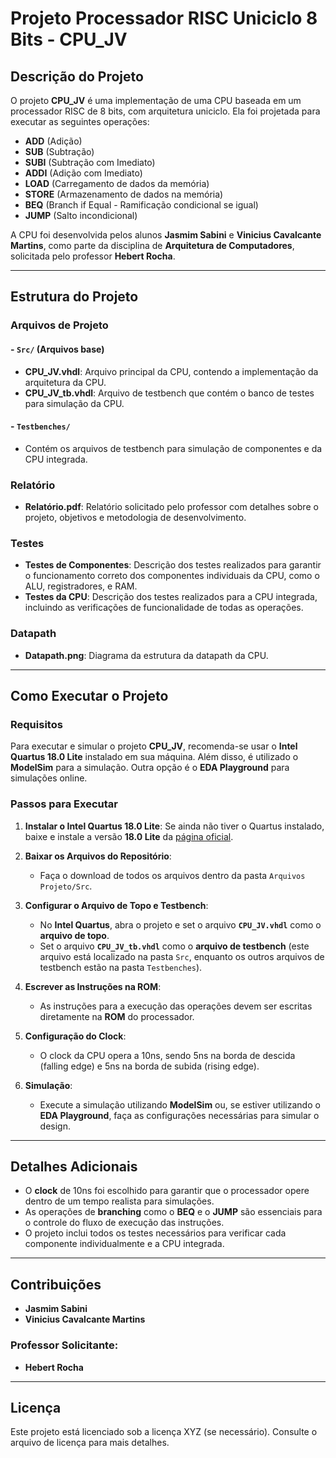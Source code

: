 # Projeto Processador RISC Uniciclo 8 Bits - **CPU_JV**

## Descrição do Projeto
O projeto **CPU_JV** é uma implementação de uma CPU baseada em um processador RISC de 8 bits, com arquitetura uniciclo. Ela foi projetada para executar as seguintes operações:

- **ADD** (Adição)
- **SUB** (Subtração)
- **SUBI** (Subtração com Imediato)
- **ADDI** (Adição com Imediato)
- **LOAD** (Carregamento de dados da memória)
- **STORE** (Armazenamento de dados na memória)
- **BEQ** (Branch if Equal - Ramificação condicional se igual)
- **JUMP** (Salto incondicional)

A CPU foi desenvolvida pelos alunos **Jasmim Sabini** e **Vinicius Cavalcante Martins**, como parte da disciplina de **Arquitetura de Computadores**, solicitada pelo professor **Hebert Rocha**.

---

## Estrutura do Projeto

### Arquivos de Projeto

#### - `Src/` (Arquivos base)
- **CPU_JV.vhdl**: Arquivo principal da CPU, contendo a implementação da arquitetura da CPU.
- **CPU_JV_tb.vhdl**: Arquivo de testbench que contém o banco de testes para simulação da CPU.

#### - `Testbenches/`
- Contém os arquivos de testbench para simulação de componentes e da CPU integrada.

### Relatório
- **Relatório.pdf**: Relatório solicitado pelo professor com detalhes sobre o projeto, objetivos e metodologia de desenvolvimento.

### Testes
- **Testes de Componentes**: Descrição dos testes realizados para garantir o funcionamento correto dos componentes individuais da CPU, como o ALU, registradores, e RAM.
- **Testes da CPU**: Descrição dos testes realizados para a CPU integrada, incluindo as verificações de funcionalidade de todas as operações.

### Datapath
- **Datapath.png**: Diagrama da estrutura da datapath da CPU.

---

## Como Executar o Projeto

### Requisitos
Para executar e simular o projeto **CPU_JV**, recomenda-se usar o **Intel Quartus 18.0 Lite** instalado em sua máquina. Além disso, é utilizado o **ModelSim** para a simulação. Outra opção é o **EDA Playground** para simulações online.

### Passos para Executar

1. **Instalar o Intel Quartus 18.0 Lite**: Se ainda não tiver o Quartus instalado, baixe e instale a versão **18.0 Lite** da [página oficial](https://www.intel.com/content/www/us/en/programmable/downloads/download-center.html).

2. **Baixar os Arquivos do Repositório**:
   - Faça o download de todos os arquivos dentro da pasta `Arquivos Projeto/Src`.

3. **Configurar o Arquivo de Topo e Testbench**:
   - No **Intel Quartus**, abra o projeto e set o arquivo **`CPU_JV.vhdl`** como o **arquivo de topo**.
   - Set o arquivo **`CPU_JV_tb.vhdl`** como o **arquivo de testbench** (este arquivo está localizado na pasta `Src`, enquanto os outros arquivos de testbench estão na pasta `Testbenches`).

4. **Escrever as Instruções na ROM**:
   - As instruções para a execução das operações devem ser escritas diretamente na **ROM** do processador.

5. **Configuração do Clock**:
   - O clock da CPU opera a 10ns, sendo 5ns na borda de descida (falling edge) e 5ns na borda de subida (rising edge).

6. **Simulação**:
   - Execute a simulação utilizando **ModelSim** ou, se estiver utilizando o **EDA Playground**, faça as configurações necessárias para simular o design.

---

## Detalhes Adicionais

- O **clock** de 10ns foi escolhido para garantir que o processador opere dentro de um tempo realista para simulações.
- As operações de **branching** como o **BEQ** e o **JUMP** são essenciais para o controle do fluxo de execução das instruções.
- O projeto inclui todos os testes necessários para verificar cada componente individualmente e a CPU integrada.

---

## Contribuições
- **Jasmim Sabini**
- **Vinicius Cavalcante Martins**

### Professor Solicitante:
- **Hebert Rocha**

---

## Licença
Este projeto está licenciado sob a licença XYZ (se necessário). Consulte o arquivo de licença para mais detalhes.

